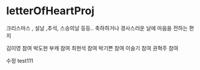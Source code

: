 # letterOfHeartProj
크리스마스 , 설날 ,추석, 스승의날 등등.. 축하하거나 경사스러운 날에 마음을 전하는 편지

김이영 참여
박도현 부캐 참여
최현석 참여
박기쁜 참여
이슬기 참여
권혁주 참여

수정
test111

